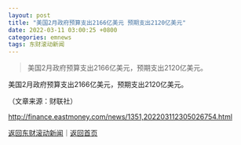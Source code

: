 ```yaml
---
layout: post
title: "美国2月政府预算支出2166亿美元 预期支出2120亿美元"
date: 2022-03-11 03:00:25 +0800
categories: emnews
tags: 东财滚动新闻
---
```

> 美国2月政府预算支出2166亿美元，预期支出2120亿美元。

<p>美国2月政府预算支出2166亿美元，预期支出2120亿美元。</p><p class="em_media">（文章来源：财联社）</p>

<http://finance.eastmoney.com/news/1351,202203112305026754.html>

[返回东财滚动新闻](//finews.withounder.com/emnews/)｜[返回首页](//finews.withounder.com/)